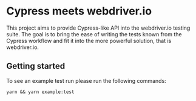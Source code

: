 # Cypress meets webdriver.io

This project aims to provide Cypress-like API into the webdriver.io testing suite. The goal is to bring the ease of writing the tests known from the Cypress workflow and fit it into the more powerful solution, that is webdriver.io.

## Getting started

To see an example test run please run the following commands:
```
yarn && yarn example:test
``` 